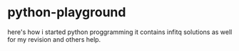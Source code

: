 # python-playground
here's how i started python proggramming it contains infitq solutions as well for my revision and others help.
